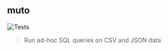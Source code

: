 ## muto

![Tests](https://github.com/hawyar/muto/actions/workflows/test.yml/badge.svg)

> Run ad-hoc SQL queries on CSV and JSON data
